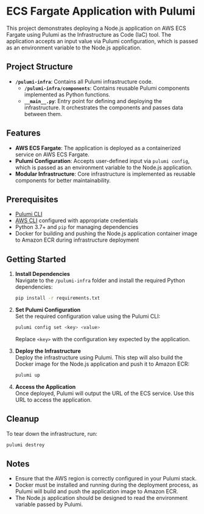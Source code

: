# ECS Fargate Application with Pulumi

This project demonstrates deploying a Node.js application on AWS ECS Fargate using Pulumi as the Infrastructure as Code (IaC) tool. The application accepts an input value via Pulumi configuration, which is passed as an environment variable to the Node.js application.

## Project Structure

- **`/pulumi-infra`**: Contains all Pulumi infrastructure code.
    - **`/pulumi-infra/components`**: Contains reusable Pulumi components implemented as Python functions.
    - **`__main__.py`**: Entry point for defining and deploying the infrastructure. It orchestrates the components and passes data between them.

## Features

- **AWS ECS Fargate**: The application is deployed as a containerized service on AWS ECS Fargate.
- **Pulumi Configuration**: Accepts user-defined input via `pulumi config`, which is passed as an environment variable to the Node.js application.
- **Modular Infrastructure**: Core infrastructure is implemented as reusable components for better maintainability.

## Prerequisites

- [Pulumi CLI](https://www.pulumi.com/docs/get-started/install/)
- [AWS CLI](https://aws.amazon.com/cli/) configured with appropriate credentials
- Python 3.7+ and `pip` for managing dependencies
- Docker for building and pushing the Node.js application container image to Amazon ECR during infrastructure deployment

## Getting Started

1. **Install Dependencies**  
     Navigate to the `/pulumi-infra` folder and install the required Python dependencies:
     ```bash
     pip install -r requirements.txt
     ```

2. **Set Pulumi Configuration**  
     Set the required configuration value using the Pulumi CLI:
     ```bash
     pulumi config set <key> <value>
     ```
     Replace `<key>` with the configuration key expected by the application.

3. **Deploy the Infrastructure**  
     Deploy the infrastructure using Pulumi. This step will also build the Docker image for the Node.js application and push it to Amazon ECR:
     ```bash
     pulumi up
     ```

4. **Access the Application**  
     Once deployed, Pulumi will output the URL of the ECS service. Use this URL to access the application.

## Cleanup

To tear down the infrastructure, run:
```bash
pulumi destroy
```

## Notes

- Ensure that the AWS region is correctly configured in your Pulumi stack.
- Docker must be installed and running during the deployment process, as Pulumi will build and push the application image to Amazon ECR.
- The Node.js application should be designed to read the environment variable passed by Pulumi.

